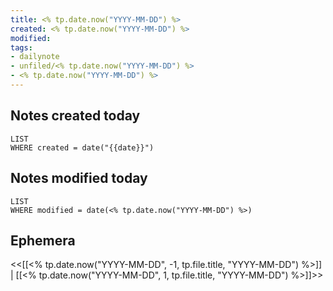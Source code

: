 ```yaml
---
title: <% tp.date.now("YYYY-MM-DD") %>
created: <% tp.date.now("YYYY-MM-DD") %>
modified: 
tags: 
- dailynote 
- unfiled/<% tp.date.now("YYYY-MM-DD") %>
- <% tp.date.now("YYYY-MM-DD") %>
---
```

## Notes created today
```dataview
LIST
WHERE created = date("{{date}}")
```
## Notes modified today
```dataview
LIST
WHERE modified = date(<% tp.date.now("YYYY-MM-DD") %>)
```

## Ephemera


<<[[<% tp.date.now("YYYY-MM-DD", -1, tp.file.title, "YYYY-MM-DD") %>]] | [[<% tp.date.now("YYYY-MM-DD", 1, tp.file.title, "YYYY-MM-DD") %>]]>>